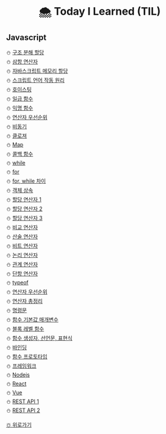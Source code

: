 # <p align='center'> 🌨️ Today I Learned (TIL)
## Javascript

⛄️ [구조 분해 할당](https://github.com/IgnacioSEO/TIL/blob/main/Javasript/Destructuring%20assignment.md)
</br>⛄️ [삼항 연산자]()
</br>⛄️ [자바스크립트 메모리 할당]()
</br>⛄️ [스크립트 언어 작동 원리]()
</br>⛄️ [호이스팅]()
</br>⛄️ [일급 함수]()
</br>⛄️ [익명 함수]()
</br>⛄️ [연산자 우선순위]()
</br>⛄️ [비동기]()
</br>⛄️ [클로져]()
</br>⛄️ [Map]()
</br>⛄️ [콜백 함수]()
</br>⛄️ [while]()
</br>⛄️ [for]()
</br>⛄️ [for, while 차이]()
</br>⛄️ [객체 상속]()
</br>⛄️ [할당 연산자 1]()
</br>⛄️ [할당 연산자 2]()
</br>⛄️ [할당 연산자 3]()
</br>⛄️ [비교 연산자]()
</br>⛄️ [산술 연산자]()
</br>⛄️ [비트 연산자]()
</br>⛄️ [논리 연산자]()
</br>⛄️ [관계 연산자]()
</br>⛄️ [단항 연산자]()
</br>⛄️ [typeof]()
</br>⛄️ [연산자 우선순위]()
</br>⛄️ [연산자 총정리]()
</br>⛄️ [명령문]()
</br>⛄️ [함수 기본값 매개변수]()
</br>⛄️ [블록 레벨 함수]()
</br>⛄️ [함수 생성자, 선언문, 표현식]()
</br>⛄️ [바인딩]()
</br>⛄️ [함수 프로토타입]()
</br>⛄️ [프레임워크]()
</br>⛄️ [Nodejs]()
</br>⛄️ [React]()
</br>⛄️ [Vue]()
</br>⛄️ [REST API 1]()
</br>⛄️ [REST API 2]()

[☃️ 위로가기](https://github.com/IgnacioSEO/TIL#today-i-learned-til)
